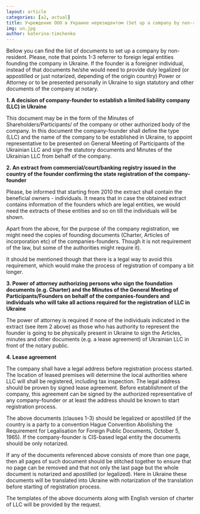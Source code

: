 ```yaml
---
layout: article
categories: [a2, actual]
title: Учреждение ООО в Украине нерезидентом (Set up a company by non-resident)
img: un.jpg
author: katerina-timchenko
---
```


Bellow you can find the list of documents to set up a company by non-resident. Please, note that points 1-3 referrer to 
foreign legal entities founding the company in Ukraine. If the founder is a foreigner individual, instead of that documents
he/she would need to provide duly legalized (or appostilled or just notarized, depending of the origin country) Power or 
Attorney or to be presented personally in Ukraine to sign statutory and other documents of the company at notary.

**1. A decision of company-founder to establish a limited liability company (LLC) in Ukraine**

This document may be in the form of the Minutes of Shareholders/Participants/ of the company or other authorized body of the
company. In this document the company-founder shall define the type (LLC) and the name of the company to be established in 
Ukraine, to appoint representative to be presented on General Meeting of Participants of the Ukrainian LLC and sign the 
statutory documents and Minutes of the Ukrainian LLC from behalf of the company.

**2. An extract from commercial/court/banking registry issued in the country of the founder confirming the state registration 
of the company-founder**

Please, be informed that starting from 2010 the extract shall contain the beneficial owners - individuals. It means that in 
case the obtained extract contains information of the founders which are legal entities, we would need the extracts of these
entities and so on till the individuals will be shown.

Apart from the above, for the purpose of the company registration, we might need the copies of founding documents 
(Charter, Articles of incorporation etc) of the companies-founders. Though it is not requirement of the law, but some of the
authorities might require it).

It should be mentioned though that there is a legal way to avoid this requirement, which would make the process of 
registration of company a bit longer.

**3. Power of attorney authorizing persons who sign the foundation documents (e.g. Charter) and the Minutes of the General 
Meeting of Participants/Founders on behalf of the companies-founders and individuals who will take all actions required for
the registration of LLC in Ukraine**

The power of attorney is required if none of the individuals indicated in the extract (see item 2 above) as those who has 
authority to represent the founder is going to be physically present in Ukraine to sign the Articles, minutes and other 
documents (e.g. a lease agreement) of Ukrainian LLC in front of the notary public.

**4. Lease agreement**

The company shall have a legal address before registration process started. The location of leased premises will determine 
the local authorities where LLC will shall be registered, including tax inspection. The legal address should be proven by
signed lease agreement. Before establishment of the company, this agreement can be signed by the authorized representative 
of any company-founder or at least the address should be known to start registration process.

The above documents (clauses 1-3) should be legalized or apostilled (if the country is a party to a convention Hague 
Convention Abolishing the Requirement for Legalisation for Foreign Public Documents, October 5, 1965). If the company-founder
is CIS-based legal entity the documents should be only notarized.

If any of the documents referenced above consists of more than one page, then all pages of such document should be stitched
together to ensure that no page can be removed and that not only the last page but the whole document is notarized and
apostilled (or legalized). Here in Ukraine these documents will be translated into Ukraine with notarization of the 
translation before starting of registration process.

The templates of the above documents along with English version of charter of LLC will be provided by the request. 
